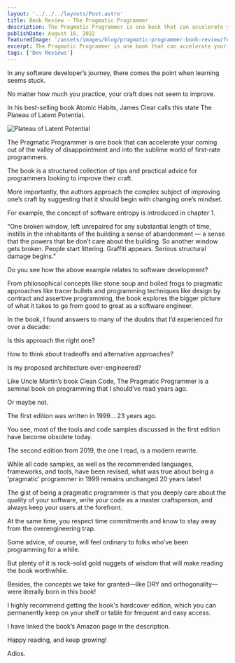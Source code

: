 ```yaml
---
layout: '../../../layouts/Post.astro'
title: Book Review - The Pragmatic Programmer
description: The Pragmatic Programmer is one book that can accelerate your coming out of the valley of disappointment and into the sublime world of first-rate programmers.
publishDate: August 16, 2022
featuredImage: '/assets/images/blog/pragmatic-programmer-book-review/featured.png'
excerpt: The Pragmatic Programmer is one book that can accelerate your coming out of the valley of disappointment and into the sublime world of first-rate programmers.
tags: ['Dev Reviews']
---
```


In any software developer’s journey, there comes the point when learning seems stuck.

No matter how much you practice, your craft does not seem to improve.

In his best-selling book Atomic Habits, James Clear calls this state The Plateau of Latent Potential.

![Plateau of Latent Potential](/assets/images/blog/pragmatic-programmer-book-review/featured.png)

The Pragmatic Programmer is one book that can accelerate your coming out of the valley of disappointment and into the sublime world of first-rate programmers.

The book is a structured collection of tips and practical advice for programmers looking to improve their craft.

More importantly, the authors approach the complex subject of improving one’s craft by suggesting that it should begin with changing one’s mindset.

For example, the concept of software entropy is introduced in chapter 1.

“One broken window, left unrepaired for any substantial length of time, instills in the inhabitants of the building a sense of abandonment — a sense that the powers that be don’t care about the building. So another window gets broken. People start littering. Graffiti appears. Serious structural damage begins.”

Do you see how the above example relates to software development?

From philosophical concepts like stone soup and boiled frogs to pragmatic approaches like tracer bullets and programming techniques like design by contract and assertive programming, the book explores the bigger picture of what it takes to go from good to great as a software engineer.

In the book, I found answers to many of the doubts that I’d experienced for over a decade:

Is this approach the right one?

How to think about tradeoffs and alternative approaches?

Is my proposed architecture over-engineered?

Like Uncle Martin’s book Clean Code, The Pragmatic Programmer is a seminal book on programming that I should’ve read years ago.

Or maybe not.

The first edition was written in 1999… 23 years ago.

You see, most of the tools and code samples discussed in the first edition have become obsolete today.

The second edition from 2019, the one I read, is a modern rewrite.

While all code samples, as well as the recommended languages, frameworks, and tools, have been revised, what was true about being a ‘pragmatic’ programmer in 1999 remains unchanged 20 years later!

The gist of being a pragmatic programmer is that you deeply care about the quality of your software, write your code as a master craftsperson, and always keep your users at the forefront.

At the same time, you respect time commitments and know to stay away from the overengineering trap.

Some advice, of course, will feel ordinary to folks who’ve been programming for a while.

But plenty of it is rock-solid gold nuggets of wisdom that will make reading the book worthwhile.

Besides, the concepts we take for granted—like DRY and orthogonality—were literally born in this book!

I highly recommend getting the book's hardcover edition, which you can permanently keep on your shelf or table for frequent and easy access.

I have linked the book’s Amazon page in the description.

Happy reading, and keep growing!

Adios.